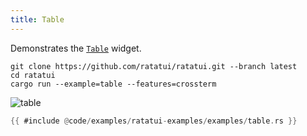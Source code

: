 ```yaml
---
title: Table
---
```


Demonstrates the [`Table`](https://docs.rs/ratatui/latest/ratatui/widgets/struct.Table.html) widget.

```shell title=run example
git clone https://github.com/ratatui/ratatui.git --branch latest
cd ratatui
cargo run --example=table --features=crossterm
```

![table](table.gif)

```rust title=table.rs
{{ #include @code/examples/ratatui-examples/examples/table.rs }}
```
